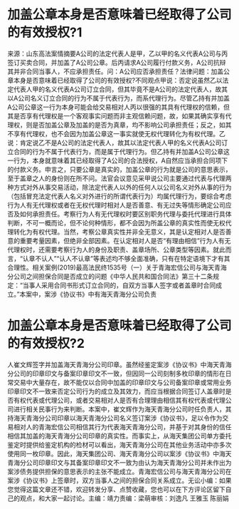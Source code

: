 # 加盖公章本身是否意味着已经取得了公司的有效授权?1

来源：山东高法案情摘要A公司的法定代表人是甲，乙以甲的名义代表A公司与丙签订买卖合同，并加盖了A公司公章。后丙请求A公司履行付款义务，A公司抗辩其并非合同当事人，不应承担责任。问：A公司应否承担责任？法律问题：加盖公章本身是否意味着已经取得了公司的有效授权?不同观点甲说：否定说虽然乙以法定代表人甲的名义代表A公司订立合同，但其毕竟不是A公司的法定代表人，故其以A公司名义订立合同的行为不属于代表行为，而系代理行为。尽管乙持有并加盖A公司公章这一行为本身可能会给交易相对人丙以很强的其具有代理权的信赖，但其是否享有代理权是一个客观事实问题而非主观信赖问题，故，如果其确实享有代理权，则是否加盖公章及加盖的是否为真章，均不影响公司承担责任；反之，如其不享有代理权，也不会因为加盖公章这一事实就使无权代理转化为有权代理。乙说：肯定说乙不是A公司的法定代表人，故其以法定代表人甲的名义代表A公司订立合同的行为不属于代表行为，而是属于代理行为。但乙持有并加盖A公司公章这一行为，本身就意味着其已经取得了A公司的合法授权，A自然应当承担合同项下的付款义务。申言之，只要公章是真实的，加盖公章的行为就是公司的意思表示，至于盖章之人的身份则在所不问。法官会议意见采甲说公司主要通过代表与代理两种方式对外从事交易活动，除法定代表人以外的任何人以公司名义对外从事的行为（包括冒充法定代表人名义对外进行的所谓代表行为）均属代理行为，要综合考虑行为人有无代理权或者在无权代理时相对人是否善意、有无过失等情形确定公司应否及如何承担责任。考察行为人有无代理权时要区别职务代理与委托代理进行具体判断，不可一概而论，但不论何种情形，都不会因为所盖公章的真实性而使无权代理转化为有权代理。当然，考察公章真实性并非全无意义，其是认定相对人是否善意的重要考量因素，但绝非全部因素。在认定相对人是否“有理由相信”行为人有无代理权时，还需要考察行为人的身份及职责、盖章场所、公章类型等因素。就此而言，“认章不认人”“认人不认章”等表述均不够全面准确，只有在特定语境下才有其合理性。相关案例(2019)最高法民终1535号（一）关于青海宏信公司与海天青海分公司之间担保合同是否成立的问题《中华人民共和国合同法》第三十二条规定：“当事人采用合同书形式订立合同的，自双方当事人签字或者盖章时合同成立。”本案中，案涉《协议书》中有海天青海分公司负责

# 加盖公章本身是否意味着已经取得了公司的有效授权?2

人崔文辉签字并加盖海天青海分公司印章。虽然经鉴定案涉《协议书》中海天青海分公司的印章印文与备案印章印文不一致，但因同一公司刻制多枚印章的情形在日常交易中大量存在，故不能仅以合同中加盖的印章印文与公司备案印章或常用业务印章印文不一致来否定公司行为的成立及其效力，而应当根据合同签订人盖章时是否有权代表或代理公司，或者交易相对人是否有合理理由相信其有权代表或代理公司进行相关民事行为来判断。本案中，崔文辉作为海天青海分公司时任负责人，其持海天青海分公司印章以海天青海分公司名义签订案涉《协议书》，足以令作为交易相对人的青海宏信公司相信其行为代表海天青海分公司，并基于对其身份的信任相信其加盖的海天青海分公司印章的真实性。而事实上，从海天集团公司单方委托鉴定时提供给鉴定机构的检材可以看出，海天青海分公司在其他业务活动中亦多次使用同一枚印章。因此，海天集团公司、海天青海分公司以案涉《协议书》中海天青海分公司印章印文与其备案印章印文不一致为由认为海天青海分公司并未作出为案涉债务提供担保的意思表示的主张不能成立。青海宏信公司与海天青海分公司在案涉《协议书》上签章时，双方当事人之间的担保合同关系成立。无讼小编：如果您觉得这篇文章还不错，欢迎转发分享、点赞收藏，您也可以在下方评论区留下自己的观点，和大家一起讨论。主编：靖力责编：梁萌审核：刘逸凡 王雅玉 陈丽娟

